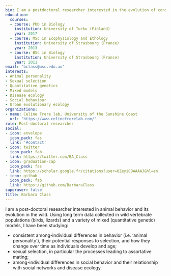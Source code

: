 ```yaml
---
bio: I am a postdoctoral researcher interested in the evolution of consistent behavioural differences among individuals and their ecological consequences in wild animals.
education:
  courses:
  - course: PhD in Biology
    institution: University of Turku (Finland)
    year: 2017
  - course: MSc in Ecophysiology and Ethology
    institution: University of Strasbourg (France)
    year: 2013
  - course: BSc in Biology
    institution: University of Strasbourg (France)
    year: 2011
email: "bclass@usc.edu.au"
interests:
- Animal personality
- Sexual selection
- Quantitative genetics
- Mixed models
- Disease ecology
- Social behaviour
- Urban evolutionary ecology
organizations:
- name: Celine Frere lab, University of the Sunshine Coast
  url: "https://www.celinefrerelab.com/"
role: Post-doctoral researcher
social:
- icon: envelope
  icon_pack: fas
  link: '#contact'
- icon: twitter
  icon_pack: fab
  link: https://twitter.com/BA_Class
- icon: graduation-cap
  icon_pack: fas
  link: https://scholar.google.fr/citations?user=6ZeyiC8AAAAJ&hl=en
- icon: github
  icon_pack: fab
  link: https://github.com/BarbaraClass
superuser: false
title: Barbara Class
---
```


I am a post-doctoral researcher interested in animal behavior and its evolution in the wild. Using long term data collected in wild vertebrate populations (birds, lizards) and a variety of mixed (quantitative genetic) models, I have been studying:
- consistent among-individual differences in behavior (i.e. ‘animal personality’), their potential responses to selection, and how they change over time as individuals develop and age;
- sexual selection, in particular the processes leading to assortative mating;
- among-individual differences in social behavior and their relationship with social networks and disease ecology.


